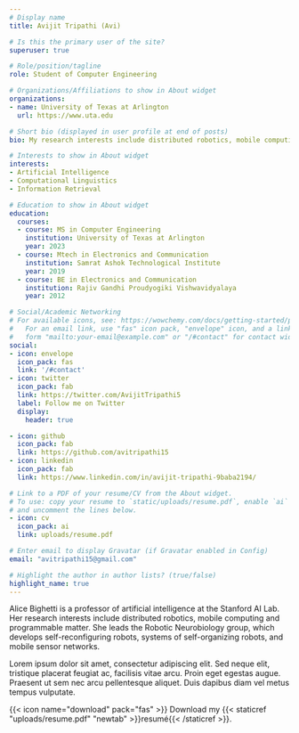 ```yaml
---
# Display name
title: Avijit Tripathi (Avi)

# Is this the primary user of the site?
superuser: true

# Role/position/tagline
role: Student of Computer Engineering

# Organizations/Affiliations to show in About widget
organizations:
- name: University of Texas at Arlington
  url: https://www.uta.edu

# Short bio (displayed in user profile at end of posts)
bio: My research interests include distributed robotics, mobile computing and programmable matter.

# Interests to show in About widget
interests:
- Artificial Intelligence
- Computational Linguistics
- Information Retrieval

# Education to show in About widget
education:
  courses:
  - course: MS in Computer Engineering
    institution: University of Texas at Arlington
    year: 2023
  - course: Mtech in Electronics and Communication
    institution: Samrat Ashok Technological Institute
    year: 2019
  - course: BE in Electronics and Communication
    institution: Rajiv Gandhi Proudyogiki Vishwavidyalaya
    year: 2012

# Social/Academic Networking
# For available icons, see: https://wowchemy.com/docs/getting-started/page-builder/#icons
#   For an email link, use "fas" icon pack, "envelope" icon, and a link in the
#   form "mailto:your-email@example.com" or "/#contact" for contact widget.
social:
- icon: envelope
  icon_pack: fas
  link: '/#contact'
- icon: twitter
  icon_pack: fab
  link: https://twitter.com/AvijitTripathi5
  label: Follow me on Twitter
  display:
    header: true

- icon: github
  icon_pack: fab
  link: https://github.com/avitripathi15
- icon: linkedin
  icon_pack: fab
  link: https://www.linkedin.com/in/avijit-tripathi-9baba2194/

# Link to a PDF of your resume/CV from the About widget.
# To use: copy your resume to `static/uploads/resume.pdf`, enable `ai` icons in `params.toml`,
# and uncomment the lines below.
- icon: cv
  icon_pack: ai
  link: uploads/resume.pdf

# Enter email to display Gravatar (if Gravatar enabled in Config)
email: "avitripathi15@gmail.com"

# Highlight the author in author lists? (true/false)
highlight_name: true
---
```


Alice Bighetti is a professor of artificial intelligence at the Stanford AI Lab. Her research interests include distributed robotics, mobile computing and programmable matter. She leads the Robotic Neurobiology group, which develops self-reconfiguring robots, systems of self-organizing robots, and mobile sensor networks.

Lorem ipsum dolor sit amet, consectetur adipiscing elit. Sed neque elit, tristique placerat feugiat ac, facilisis vitae arcu. Proin eget egestas augue. Praesent ut sem nec arcu pellentesque aliquet. Duis dapibus diam vel metus tempus vulputate.

{{< icon name="download" pack="fas" >}} Download my {{< staticref "uploads/resume.pdf" "newtab" >}}resumé{{< /staticref >}}.
